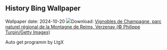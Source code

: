 ## History Bing Wallpaper
Wallpaper date: 2024-10-20
![](https://www.bing.com/th?id=OHR.NuitsChampagne_FR-FR1213854382_UHD.jpg&w=1000)Download: [Vignobles de Champagne, parc naturel régional de la Montagne de Reims, Verzenay (© Philippe Turpin/Getty Images)](https://www.bing.com/th?id=OHR.NuitsChampagne_FR-FR1213854382_UHD.jpg)

Auto get programm by LtgX

